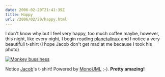 ```yaml
---
date: 2006-02-20T21:41:39Z
title: Happy
url: /2006/02/20/happy.html
---
```


<p>I don't know why but I feel very happy, too much coffee maybe, however, this night, like every night, I begin reading <a href="http://mx.planetalinux.org">planetalinux</a> and I notice a very beautifull t-shirt (I hope Jacob don't get mad at me because I took his photo)</p>
<p><a href="http://static.flickr.com/31/102418470_d410a2058a_o.jpg"><img src="http://static.flickr.com/31/102418470_d410a2058a_m.jpg" alt="Monkey bussiness" /></a></p>
<p>Notice <a href="http://ministeriosjm.com/area51/~jacob/blog">Jacob</a>'s t-shirt! Powered by <a href="http://www.monouml.org">MonoUML</a> ;-). <strong>Pretty amazing!</strong></p>
